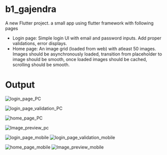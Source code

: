 # b1_gajendra

A new Flutter project.
 a small app using flutter framework with following pages
- Login page: Simple login UI with email and password inputs. Add proper validations, error displays.
- Home page: An image grid (loaded from web) with atleast 50 images. Images should be asynchronously loaded, transition from placeholder to image should be smooth, once loaded images should be cached, scrolling should be smooth.

# Output
![login_page_PC](https://github.com/GajendraShegunashi/FlutterApp/assets/137136170/f55f6fa2-4017-415d-9e3a-ad556988bef9)

![login_page_validation_PC](https://github.com/GajendraShegunashi/FlutterApp/assets/137136170/c3120145-627e-424e-b508-20caf2d8befe)

![home_page_PC](https://github.com/GajendraShegunashi/FlutterApp/assets/137136170/b1a2f4c3-aae2-480b-a607-6249034789d0)

![Image_preview_pc](https://github.com/GajendraShegunashi/FlutterApp/assets/137136170/1534d54d-0546-452e-8fab-3d215090dfc6)

![login_page_mobile](https://github.com/GajendraShegunashi/FlutterApp/assets/137136170/c212384e-8b3b-4a44-9546-02b018e31398)     ![login_page_validation_mobile](https://github.com/GajendraShegunashi/FlutterApp/assets/137136170/7bdbec54-4181-4558-aa68-fcd0ada2254f)

![home_page_mobile](https://github.com/GajendraShegunashi/FlutterApp/assets/137136170/65b82258-abb3-4352-9341-df1f956c2747)    ![Image_preview_mobile](https://github.com/GajendraShegunashi/FlutterApp/assets/137136170/4331b638-fc21-4fb9-8bec-2c0a5bd404f7)





